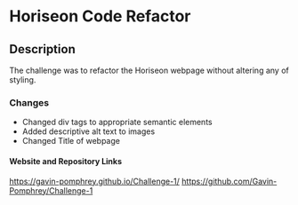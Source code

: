 # Horiseon Code Refactor

## Description
The challenge was to refactor the Horiseon webpage without altering any of styling.

### Changes
- Changed div tags to appropriate semantic elements
- Added descriptive alt text to images
- Changed Title of webpage

#### Website and Repository Links
https://gavin-pomphrey.github.io/Challenge-1/
https://github.com/Gavin-Pomphrey/Challenge-1